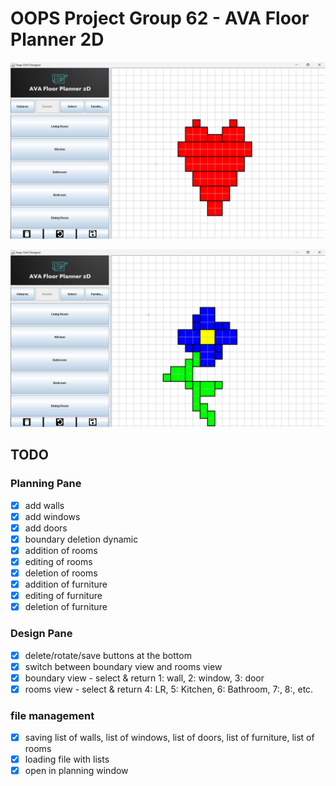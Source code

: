 # OOPS Project Group 62 - AVA Floor Planner 2D

![alt text](assets/image.png)

![alt text](assets/image-1.png)

## TODO

### Planning Pane
- [x] add walls
- [x] add windows
- [x] add doors
- [x] boundary deletion dynamic
- [x] addition of rooms
- [x] editing of rooms
- [x] deletion of rooms
- [x] addition of furniture
- [x] editing of furniture
- [x] deletion of furniture

### Design Pane
- [x] delete/rotate/save buttons at the bottom
- [x] switch between boundary view and rooms view
- [x] boundary view - select & return 1: wall, 2: window, 3: door
- [x] rooms view - select & return 4: LR, 5: Kitchen, 6: Bathroom, 7:, 8:, etc.

### file management
- [x] saving list of walls, list of windows, list of doors, list of furniture, list of rooms
- [x] loading file with lists
- [x] open in planning window
